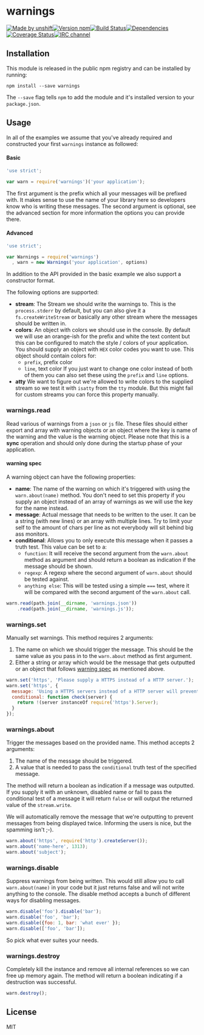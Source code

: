 # warnings

[![Made by unshift][made-by]](http://unshift.io)[![Version npm][version]](http://browsenpm.org/package/warnings)[![Build Status][build]](https://travis-ci.org/unshiftio/warnings)[![Dependencies][david]](https://david-dm.org/unshiftio/warnings)[![Coverage Status][cover]](https://coveralls.io/r/unshiftio/warnings?branch=master)[![IRC channel][irc]](http://webchat.freenode.net/?channels=unshift)

[made-by]: https://img.shields.io/badge/made%20by-unshift-00ffcc.svg?style=flat-square
[version]: https://img.shields.io/npm/v/warnings.svg?style=flat-square
[build]: https://img.shields.io/travis/unshiftio/warnings/master.svg?style=flat-square
[david]: https://img.shields.io/david/unshiftio/warnings.svg?style=flat-square
[cover]: https://img.shields.io/coveralls/unshiftio/warnings/master.svg?style=flat-square
[irc]: https://img.shields.io/badge/IRC-irc.freenode.net%23unshift-00a8ff.svg?style=flat-square

## Installation

This module is released in the public npm registry and can be installed by
running:

```
npm install --save warnings
```

The `--save` flag tells `npm` to add the module and it's installed version to
your `package.json`.

## Usage

In all of the examples we assume that you've already required and constructed
your first `warnings` instance as followed:

#### Basic

```js
'use strict';

var warn = require('warnings')('your application');
```

The first argument is the prefix which all your messages will be prefixed with.
It makes sense to use the name of your library here so developers know who is
writing these messages. The second argument is optional, see the advanced
section for more information the options you can provide there.

#### Advanced

```js
'use strict';

var Warnings = require('warnings')
  , warn = new Warnings('your application', options)
```

In addition to the API provided in the basic example we also support a
constructor format.

The following options are supported:

- **stream**: The Stream we should write the warnings to. This is the
  `process.stderr` by default, but you can also give it a `fs.createWriteStream`
  or basically any other stream where the messages should be written in.
- **colors**: An object with colors we should use in the console. By default we
  will use an orange-ish for the prefix and white the text content but this can
  be configured to match the style / colors of your application. You should
  supply an object with `HEX` color codes you want to use. This object should
  contain colors for:
  - `prefix`, prefix color
  - `line`, text color
  If you just want to change one color instead of both of them you can also set
  these using the `prefix` and `line` options.
- **atty** We want to figure out we're allowed to write colors to the supplied
  stream so we test it with `isatty` from the `tty` module. But this might fail
  for custom streams you can force this property manually.

### warnings.read

Read various of warnings from a `json` or `js` file. These files should either
export and array with warning objects or an object where the key is name of the
warning and the value is the warning object. Please note that this is a **sync**
operation and should only done during the startup phase of your application.

#### warning spec

A warning object can have the following properties:

- **name**: The name of the warning on which it's triggered with using the
  `warn.about(name)` method. You don't need to set this property if you supply
  an object instead of an array of warnings as we will use the key for the name
  instead.
- **message**: Actual message that needs to be written to the user. It can be a
  string (with new lines) or an array with multiple lines. Try to limit your
  self to the amount of chars per line as not everybody will sit behind big ass
  monitors.
- **conditional**: Allows you to only execute this message when it passes a
  truth test. This value can be set to a:
  - `function`: It will receive the second argument from the `warn.about` method
    as argument and should return a boolean as indication if the message should 
    be shown.
  - `regexp`: A regexp where the second argument of `warn.about` should be
    tested against.
  - `anything else`: This will be tested using a simple `===` test, where it
    will be compared with the second argument of the `warn.about` call.

```js
warn.read(path.join(__dirname, 'warnings.json'))
    .read(path.join(__dirname, 'warnings.js'));
```

### warnings.set

Manually set warnings. This method requires 2 arguments:

1. The name on which we should trigger the message. This should be the same
   value as you pass in to the `warn.about` method as first argument.
2. Either a string or array which would be the message that gets outputted or an
   object that follows [warning spec](#warning-spec) as mentioned above.

```js
warn.set('https', 'Please supply a HTTPS instead of a HTTP server.');
warn.set('https', {
  message: 'Using a HTTPS servers instead of a HTTP server will prevent connection blocking',
  conditional: function check(server) {
    return !(server instanceOf require('https').Server);
  }
});
```

### warnings.about

Trigger the messages based on the provided name. This method accepts 2
arguments:

1. The name of the message should be triggered.
2. A value that is needed to pass the `conditional` truth test of the specified
   message.

The method will return a boolean as indication if a message was outputted. If
you supply it with an unknown, disabled name or fail to pass the conditional test
of a message it will return `false` or will output the returned value of the
`stream.write`.

We will automatically remove the message that we're outputting to prevent
messages from being displayed twice. Informing the users is nice, but the
spamming isn't ;-).

```js
warn.about('https', require('http').createServer());
warn.about('name-here', 1313);
warn.about('subject');
```

### warnings.disable

Suppress warnings from being written. This would still allow you to call
`warn.about(name)` in your code but it just returns false and will not write
anything to the console. The disable method accepts a bunch of different ways
for disabling messages.

```js
warn.disable('foo').disable('bar');
warn.disable('foo', 'bar');
warn.disable({foo: 1, bar: 'what ever' });
warn.disable(['foo', 'bar']);
```

So pick what ever suites your needs.

### warnings.destroy

Completely kill the instance and remove all internal references so we can free
up memory again. The method will return a boolean indicating if a destruction
was successful. 

```js
warn.destroy();
```

## License

MIT
